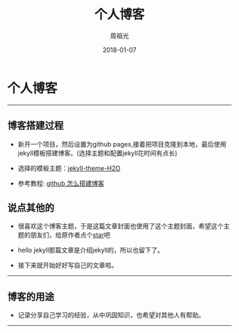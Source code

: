 ﻿---
layout: post
title: '个人博客'
date: 2018-01-07
author: 周祖光
cover: '../assets/img/jekyll-theme-h2o-postcover.jpg'
tags: 个人博客
---


# 个人博客
---- 
## 博客搭建过程

- 新开一个项目，然后设置为github pages,接着把项目克隆到本地，最后使用jekyll模板搭建博客。(选择主题和配置jekyll花时间有点长)

- 选择的模板主题：[jekyll-theme-H2O](https://github.com/kaeyleo/jekyll-theme-H2O#%E7%AB%99%E7%82%B9%E4%BF%A1%E6%81%AF)

- 参考教程: [github 怎么搭建博客](https://www.zhihu.com/question/23934523)

## 说点其他的
- 很喜欢这个博客主题，于是这篇文章封面也使用了这个主题封面，希望这个主题的朋友们，给原作者点个[star](https://github.com/kaeyleo/jekyll-theme-H2O#%E7%AB%99%E7%82%B9%E4%BF%A1%E6%81%AF)吧

- hello jekyll那篇文章是介绍jekyll的，所以也留下了。

- 接下来就开始好好写自己的文章啦。

----
## 博客的用途

- 记录分享自己学习的经验，从中巩固知识，也希望对其他人有帮助。

----

